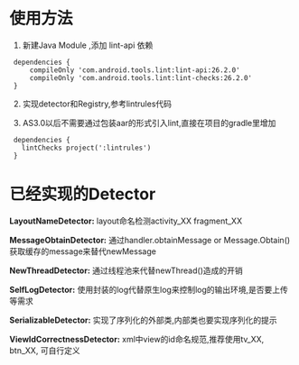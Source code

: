 
# 使用方法

1. 新建Java Module ,添加 lint-api 依赖

 ```
  dependencies {
      compileOnly 'com.android.tools.lint:lint-api:26.2.0'
      compileOnly 'com.android.tools.lint:lint-checks:26.2.0'
  }
```

2. 实现detector和Registry,参考lintrules代码

3. AS3.0以后不需要通过包装aar的形式引入lint,直接在项目的gradle里增加

 ```
  dependencies {
    lintChecks project(':lintrules')
  }
  ```
  
# 已经实现的Detector

**LayoutNameDetector:** layout命名检测activity_XX  fragment_XX  

**MessageObtainDetector:**  通过handler.obtainMessage or Message.Obtain()获取缓存的message来替代newMessage  

**NewThreadDetector:** 通过线程池来代替newThread()造成的开销  

**SelfLogDetector:** 使用封装的log代替原生log来控制log的输出环境,是否要上传等需求  

**SerializableDetector:** 实现了序列化的外部类,内部类也要实现序列化的提示  

**ViewIdCorrectnessDetector:** xml中view的id命名规范,推荐使用tv_XX, btn_XX, 可自行定义  


